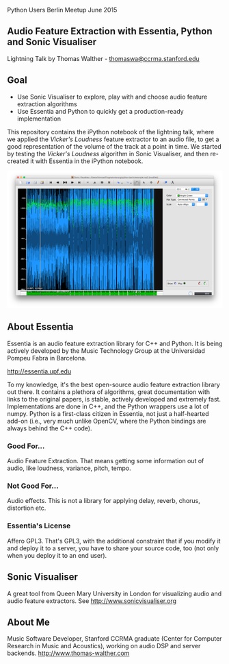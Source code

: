 Python Users Berlin Meetup June 2015
## Audio Feature Extraction with Essentia, Python and Sonic Visualiser
Lightning Talk by Thomas Walther - thomaswa@ccrma.stanford.edu

## Goal
- Use Sonic Visualiser to explore, play with and choose audio feature extraction algorithms
- Use Essentia and Python to quickly get a production-ready implementation

This repository contains the iPython notebook of the lightning talk, where we applied the *Vicker's Loudness* feature extractor to an audio file, to get a good representation of the volume of the track at a point in time. We started by testing the *Vicker's Loudness* algorithm in Sonic Visualiser, and then re-created it with Essentia in the iPython notebook.

![Vickers Loudness in Sonic Visualiser](https://raw.githubusercontent.com/tcwalther/essentia-lightning-talk/master/sonic-visualiser-screenshot.png)

## About Essentia

Essentia is an audio feature extraction library for C++ and Python. It is being actively developed by the Music Technology Group at the Universidad Pompeu Fabra in Barcelona.

http://essentia.upf.edu

To my knowledge, it's the best open-source audio feature extraction library out there. It contains a plethora of algorithms, great documentation with links to the original papers, is stable, actively developed and extremely fast. Implementations are done in C++, and the Python wrappers use a lot of numpy. Python is a first-class citizen in Essentia, not just a half-hearted add-on (i.e., very much unlike OpenCV, where the Python bindings are always behind the C++ code).

### Good For...
Audio Feature Extraction. That means getting some information out of audio, like loudness, variance, pitch, tempo.

### Not Good For...
Audio effects. This is not a library for applying delay, reverb, chorus, distortion etc.

### Essentia's License
Affero GPL3. That's GPL3, with the additional constraint that if you modify it and deploy it to a server, you have to share your source code, too (not only when you deploy it to an end user).

## Sonic Visualiser
A great tool from Queen Mary University in London for visualizing audio and audio feature extractors. See http://www.sonicvisualiser.org

## About Me
Music Software Developer, Stanford CCRMA graduate (Center for Computer Research in Music and Acoustics), working on audio DSP and server backends. http://www.thomas-walther.com
